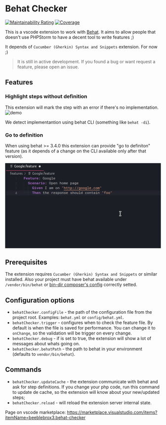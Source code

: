 # Behat Checker

[![Maintainability Rating](https://sonarcloud.io/api/project_badges/measure?project=beeblebrox3_vscode-behat-checker&metric=sqale_rating)](https://sonarcloud.io/dashboard?id=beeblebrox3_vscode-behat-checker)
[![Coverage](https://sonarcloud.io/api/project_badges/measure?project=beeblebrox3_vscode-behat-checker&metric=coverage)](https://sonarcloud.io/dashboard?id=beeblebrox3_vscode-behat-checker)

This is a vscode extension to work with [Behat](http://behat.org). It aims to allow people that doesn't use PHPStorm to have a decent tool to write features ;)

It depends of `Cucumber (Gherkin) Syntax and Snippets` extension. For now ;)

> It is still in active development. If you found a bug or want request a feature, please open an issue.

## Features

### Highlight steps without definition

This extension will mark the step with an error if there's no implementation.
![demo](https://github.com/beeblebrox3/vscode-behat-checker/raw/master/assets/vscode-behat-checker.gif "Demonstration")

We detect implementantion using behat CLI (something like `behat -di`).

### Go to definition

When using behat >= 3.4.0 this extension can provide "go to definiton" feature (as it depends of a change on the CLI available only after that version).

![demo](https://raw.githubusercontent.com/beeblebrox3/vscode-behat-checker/master/assets/code-goto-definition.gif "Demonstration Goto Definition")



## Prerequisites
The extension requires `Cucumber (Gherkin) Syntax and Snippets` or similar installed.
Also your project must have behat available under `/vendor/bin/behat` or [bin-dir composer's config](https://getcomposer.org/doc/articles/vendor-binaries.md) correctly setted.

## Configuration options

- `behatChecker.configFile` - the path of the configuration file from the project root. Examples: `behat.yml` or `config/behat.yml`.
- `behatChecker.trigger` - configures when to check the feature file. By default is when the file is saved for performance. You can change it to `onChange`, so the validation will be trigger on every change.
- `behatChecker.debug` - if is set to true, the extension will show a lot of messages about whats going on.
- `behatChecker.behatPath` - the path to behat in your environment (defaults to `vendor/bin/behat`).

## Commands
- `behatChecker.updateCache` - the extension communicate with behat and ask for step definitions. If you change your php code, run this command to update de cache, so the extension will know about your new/updated steps;
- `behatChecker.reload` - will reload the extension server internal state.

Page on vscode marketplace: https://marketplace.visualstudio.com/items?itemName=beeblebrox3.behat-checker
